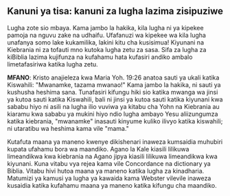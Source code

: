 ## Kanuni ya tisa: kanuni za lugha lazima zisipuziwe

Lugha zote sio mbaya. Kama jambo la hakika, kila lugha ni ya kipekee pamoja na nguvu zake na udhaifu. Ufafanuzi wa kipekee wa kila lugha unafanya somo lake kukamilika, lakini kitu cha kusisimua! Kiyunani na Kiebrania ni za tofauti mno kutoka lugha zetu za sasa. Sifa za lugha za kiBiblia lazima kujifunza na kufahamu hata kufasiri andiko ambalo limetafasiriwa katika lugha zetu.

**MFANO**: Kristo anajieleza kwa Maria Yoh. 19:26 anatoa sauti ya ukali katika Kiswahili: "Mwanamke, tazama mwanao!" Kama jambo la hakika, ni sauti ya kushusha heshima sana. Tunafasiri kifungu hiki sio katika mwanga wa jinsi ya kutoa sauti katika Kiswahili, bali ni jinsi ya kutoa sauti katika kiyunani kwa sababu hiyo ni asili na lugha ilio vuviwa ya kitabu cha Yohn na Kiebrania au kiaramu kwa sababu ya mukini hiyo ndio lugha ambayo Yesu aliizungumza katika kiebrania, "mwanamke" inasauti kinyume kuliko ilivyo katika kiswahili; ni utaratibu wa heshima kama vile "mama."

Kutafuta maana ya maneno kwenye dikishenari inaweza kumsaidia muhubiri kupata ufahamu bora wa maandiko. Agano la Kale kiasili lilikuwa limeandikwa kwa kiebrania na Agano jipya kiasili lilikuwa limeandikwa kwa kiyunani. Kuna vitabu vya rejea kama vile Concordance na dictionary ya Biblia. Vitabu hivi hutoa maana ya maneno katika lugha za kinadharia. Matumizi ya kamusi ya lugha ya kawaida kama Webster vilevile inaweza kusaidia katika kufahamu maana ya maneno katika kifungu cha maandiko.
